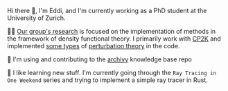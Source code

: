 Hi there 👋, I'm Eddi, and I'm currently working as a PhD student at the University of Zurich.

👨‍🔬 [Our group's research](http://luber-group.com) is focused on the implementation of methods in the framework of density functional theory. I primarily work with [CP2K](https://github.com/cp2k/cp2k) and implemented [some types](https://doi.org/10.1063/5.0041056) of [perturbation theory](https://doi.org/10.1021/acs.jctc.2c00006) in the code. 

🔭 I'm using and contributing to the [archivy](https://github.com/archivy/archivy) knowledge base repo

🌱 I like learning new stuff. I'm currently going through the `Ray Tracing in One Weekend` series and trying to implement a simple ray tracer in Rust.

